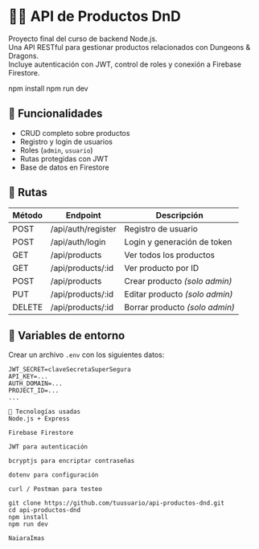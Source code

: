 # 🧙‍♂️ API de Productos DnD

Proyecto final del curso de backend Node.js.  
Una API RESTful para gestionar productos relacionados con Dungeons & Dragons.  
Incluye autenticación con JWT, control de roles y conexión a Firebase Firestore.

npm install
npm run dev

## 🚀 Funcionalidades

- CRUD completo sobre productos
- Registro y login de usuarios
- Roles (`admin`, `usuario`)
- Rutas protegidas con JWT
- Base de datos en Firestore

## 🔐 Rutas

| Método | Endpoint                  | Descripción                    |
|--------|---------------------------|--------------------------------|
| POST   | /api/auth/register        | Registro de usuario            |
| POST   | /api/auth/login           | Login y generación de token    |
| GET    | /api/products             | Ver todos los productos        |
| GET    | /api/products/:id         | Ver producto por ID            |
| POST   | /api/products             | Crear producto *(solo admin)*  |
| PUT    | /api/products/:id         | Editar producto *(solo admin)* |
| DELETE | /api/products/:id         | Borrar producto *(solo admin)* |

## 🧪 Variables de entorno

Crear un archivo `.env` con los siguientes datos:

```env
JWT_SECRET=claveSecretaSuperSegura
API_KEY=...
AUTH_DOMAIN=...
PROJECT_ID=...
...

🧰 Tecnologías usadas
Node.js + Express

Firebase Firestore

JWT para autenticación

bcryptjs para encriptar contraseñas

dotenv para configuración

curl / Postman para testeo

git clone https://github.com/tuusuario/api-productos-dnd.git
cd api-productos-dnd
npm install
npm run dev

NaiaraImas